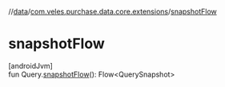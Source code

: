 //[data](../../index.md)/[com.veles.purchase.data.core.extensions](index.md)/[snapshotFlow](snapshot-flow.md)

# snapshotFlow

[androidJvm]\
fun Query.[snapshotFlow](snapshot-flow.md)(): Flow&lt;QuerySnapshot&gt;

